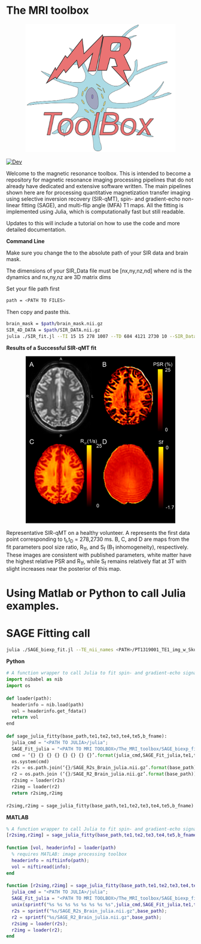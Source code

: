 # The MRI toolbox

<p align="center">
  <img src="https://github.com/nicksisco1932/The_MRI_toolbox/blob/master/Images/MR_logo_big.png" alt="drawing" width="400"/>
</p>

[![Dev](https://img.shields.io/badge/docs-dev-blue.svg)](https://nicksisco1932.github.io/The_MRI_toolbox/docs)

Welcome to the magnetic resonance toolbox. This is intended to become a repository for magnetic resonance imaging processing pipelines that do not already have dedicated and extensive software written. The main pipelines shown here are for processing quantitative magnetization transfer imaging using selective inversion recovery (SIR-qMT), spin- and gradient-echo non-linear fitting (SAGE), and multi-flip angle (MFA) T1 maps. All the fitting is implemented using Julia, which is computationally fast but still readable.

Updates to this will include a tutorial on how to use the code and more detailed documentation. 


**Command Line**

Make sure you change the <PATH> to the absolute path of your SIR data and brain mask.
  
The dimensions of your SIR_Data file must be [nx,ny,nz,nd] where nd is the dynamics and nx,ny,nz are 3D matrix dims

  Set your file path first
```Bash
path = <PATH TO FILES>
```
  Then copy and paste this.
```Bash
brain_mask = $path/brain_mask.nii.gz
SIR_4D_DATA = $path/SIR_DATA.nii.gz
julia ./SIR_fit.jl --TI 15 15 278 1007 --TD 684 4121 2730 10 --SIR_Data $SIR_4D_DATA --SIR_brainMask $brain_mask --kmf 14.5 --Sm 0.83
```


**Results of a Successful SIR-qMT fit**
<p align="center">
  <img src="https://github.com/nicksisco1932/The_MRI_toolbox/blob/master/Images/Brain_Figure.png" alt="drawing" width="400"/>
</p>
Representative SIR-qMT on a healthy volunteer. A represents the first data point corresponding to t<sub>I</sub>,t<sub>D</sub> = 278,2730 ms. B, C, and D are maps from the fit parameters pool size ratio, R<sub>1f</sub>, and S<sub>f</sub> (B<sub>1</sub> inhomogeneity), respectively. These images are consistent with published parameters, white matter have the highest relative PSR and R<sub>1f</sub>, while S<sub>f</sub> remains relatively flat at 3T with slight increases near the posterior of this map.
  
  
# Using Matlab or Python to call Julia examples.
  

# SAGE Fitting call
```bash
julia ./SAGE_biexp_fit.jl --TE_nii_names <PATH>/PT1319001_TE1_img_w_Skull.nii.gz <PATH>/PT1319001_TE2_img_w_Skull.nii.gz <PATH>/PT1319001_TE3_img_w_Skull.nii.gz <PATH>/PT1319001_TE4_img_w_Skull.nii.gz <PATH>/PT1319001_TE5_img_w_Skull.nii.gz --SAGE_nii_brainMask <PATH>/bPT1319001_preb_mask.nii.gz --echos 7.82 28.8 60.7 81.6 102.6  
```
  
**Python**
```Python
# A function wrapper to call Julia to fit spin- and gradient-echo signal to a piecewise function using Julia
import nibabel as nib
import os

def loader(path):
  headerinfo = nib.load(path)
  vol = headerinfo.get_fdata()
  return vol
end

def sage_julia_fitty(base_path,te1,te2,te3,te4,te5,b_fname):
  julia_cmd = "<PATH TO JULIA>/julia";
  SAGE_Fit_julia = "<PATH TO MRI TOOLBOX>/The_MRI_toolbox/SAGE_biexp_fit.jl"
  cmd = ‘{} {} {} {} {} {} {} {}’.format(julia_cmd,SAGE_Fit_julia,te1,te2,te3,te4,te5,b_fname)  
  os.system(cmd)
  r2s = os.path.join(‘{}/SAGE_R2s_Brain_julia.nii.gz’.format(base_path))
  r2 = os.path.join (‘{}/SAGE_R2_Brain_julia.nii.gz’.format(base_path))  
  r2simg = loader(r2s)
  r2img = loader(r2)
  return r2simg,r2img

r2simg,r2img = sage_julia_fitty(base_path,te1,te2,te3,te4,te5,b_fname) # this should return two arrays

```

**MATLAB**

```MATLAB
% A function wrapper to call Julia to fit spin- and gradient-echo signal to a piecewise function using Julia
[r2simg,r2img] = sage_julia_fitty(base_path,te1,te2,te3,te4,te5,b_fname);

function [vol, headerinfo] = loader(path)
  % requires MATLAB: image processing toolbox
  headerinfo = niftiinfo(path);
  vol = niftiread(info);
end

function [r2simg,r2img] = sage_julia_fitty(base_path,te1,te2,te3,te4,te5,b_fname)
  julia_cmd = "<PATH TO JULIA>/julia";
  SAGE_Fit_julia = "<PATH TO MRI TOOLBOX>/The_MRI_toolbox/SAGE_biexp_fit.jl";
  unix(sprintf("%s %s %s %s %s %s %s %s",julia_cmd,SAGE_Fit_julia,te1,te2,te3,te4,te5,b_fname))  
  r2s = sprintf("%s/SAGE_R2s_Brain_julia.nii.gz",base_path);
  r2 = sprintf("%s/SAGE_R2_Brain_julia.nii.gz",base_path);  
  r2simg = loader(r2s);  
  r2img = loader(r2);
end

```


